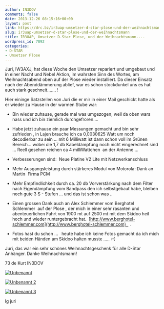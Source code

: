 ```yaml
---
author: IN3DOV
comments: false
date: 2013-12-26 08:15:16+00:00
layout: post
link: https://drc.bz/ir3uap-umsetzer-d-star-plose-und-der-weihnachtsmann/
slug: ir3uap-umsetzer-d-star-plose-und-der-weihnachtsmann
title: IR3UAP, Umsetzer D-Star Plose, und der Weihnachtsmann....
wordpress_id: 7892
categories:
- D-STAR
- Umsetzer Plose
---
```


Juri, IW3AXJ, hat diese Woche den Umsetzer repariert und umgebaut und in einer Nacht und Nebel Aktion, im wahrsten Sinn des Wortes, am Weihnachtsabend oben auf der Plose wieder installiert. Da dieser Einsatz nach der Abenddämmerung ablief, war es schon stockdunkel uns es hat auch stark geschneit....... !


Hier eininge Satzstellen von Juri die er mir in einer Mail geschickt hatte als er wieder zu Hause in der warmen Stube war:



	
  * Bin wieder zuhause, gerade mal was umgezogen, weil da oben wars nass und ich bin ziemlich durchgefroren....

	
  * Habe jetzt zuhause ein paar Messungen gemacht und bin sehr zufrieden , in Lajen brauche ich ca 0,0030625 Watt um noch decodierbar zu sein ... mit 6 Milliwatt ist dann schon voll im Grünen Bereich... wobei die 1,7 db Kabeldämpfung noch nicht eingerechnet sind ... Reell gesehen reichen ca 4 milliWattchen  an der Antenne ...

	
  * Verbesserungen sind:  Neue Platine V2 Lite mit Netzwerkanschluss

	
  * Mehr Ausgangsleistung durch stärkeres Modul von Motorola: Dank an Martin  Firma PCM

	
  * Mehr Empfindlichkeit durch ca. 20 db Vorverstärkung nach dem Filter nach Eigendämpfung vom Bandpass den ich selbstgebaut habe, bleiben noch gute 3 S - Stufen ... und das ist schon was ..

	
  * Einen grossen Dank auch an Alex Schlemmer vom Berghotel Schlemmer  auf der Plose , der mich in einer sehr rasanten und abenteuerlichen Fahrt von 1900 mt auf 2500 mt mit dem Skidoo heil hoch und wieder runtergebracht hat.  [http://www.berghotel-schlemmer.com](http://www.berghotel-schlemmer.com)   .

	
  * Fotos hast du schon ...   heute habe ich keine Fotos gemacht da ich mich mit beiden Händen am Skidoo halten musste ..... :-)


Juri, das war ein sehr schönes Weihnachtsgeschenk für alle D-Star Anhänger. Danke Weihnachtsmann!

73 de Kurt IN3DOV

[![Unbenannt](https://drc.bz/wp-content/uploads/2013/12/Unbenannt.jpg)](https://drc.bz/wp-content/uploads/2013/12/Unbenannt.jpg)



[![Unbenannt 2](https://drc.bz/wp-content/uploads/2013/12/Unbenannt-2.jpg)](https://drc.bz/wp-content/uploads/2013/12/Unbenannt-2.jpg)



[![Unbenannt 3](https://drc.bz/wp-content/uploads/2013/12/Unbenannt-3-225x300.jpg)](https://drc.bz/wp-content/uploads/2013/12/Unbenannt-3.jpg)







lg juri
